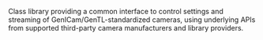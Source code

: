 Class library providing a common interface to control settings and streaming of GenICam/GenTL-standardized cameras, using underlying APIs from supported third-party camera manufacturers and library providers.
